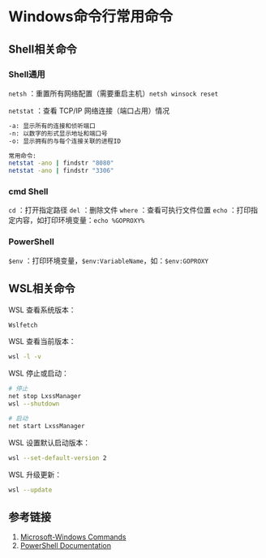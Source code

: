 # Windows命令行常用命令


## Shell相关命令


### Shell通用

`netsh` ：重置所有网络配置（需要重启主机）`netsh winsock reset`

`netstat` ：查看 TCP/IP 网络连接（端口占用）情况
```bash
-a: 显示所有的连接和侦听端口
-n: 以数字的形式显示地址和端口号
-o: 显示拥有的与每个连接关联的进程ID

常用命令:
netstat -ano | findstr "8080"
netstat -ano | findstr "3306"
```

### cmd Shell

`cd` ：打开指定路径
`del` ：删除文件
`where` ：查看可执行文件位置
`echo` ：打印指定内容，如打印环境变量：`echo %GOPROXY%`


### PowerShell

`$env` ：打印环境变量，`$env:VariableName`，如：`$env:GOPROXY`


## WSL相关命令


WSL 查看系统版本：
```bash
Wslfetch
```

WSL 查看当前版本：
```bash
wsl -l -v
```

WSL 停止或启动：
```bash
# 停止
net stop LxssManager
wsl --shutdown

# 启动
net start LxssManager
```

WSL 设置默认启动版本：
```bash
wsl --set-default-version 2
```

WSL 升级更新：
```bash
wsl --update
```

## 参考链接
1. [Microsoft-Windows Commands](https://learn.microsoft.com/en-us/windows-server/administration/windows-commands/windows-commands)
2. [PowerShell Documentation](https://learn.microsoft.com/en-us/powershell/)

